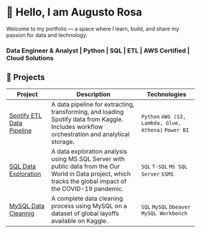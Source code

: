 # 👋 Hello, I am Augusto Rosa  
Welcome to my portfolio — a space where I learn, build, and share my passion for data and technology.  
### Data Engineer & Analyst | Python | SQL | ETL | AWS Certified | Cloud Solutions

## 🚀 Projects 

| Project | Description | Technologies |
|---------|-------------|--------------|
| [Spotify ETL Data Pipeline](https://github.com/augusto-rosa/spotify-data-pipeline) | A data pipeline for extracting, transforming, and loading Spotify data from Kaggle. Includes workflow orchestration and analytical storage. | `Python` `AWS (S3, Lambda, Glue, Athena)` `Power BI` |
| [SQL Data Exploration](https://github.com/augusto-rosa/SQL-Data-Exploration) | A data exploration analysis using MS SQL Server with public data from the Our World in Data project, which tracks the global impact of the COVID-19 pandemic. | `SQL` `T-SQL` `MS SQL Server` `SSMS` |
| [MySQL Data Cleannig](https://github.com/augusto-rosa/mysql-data-cleaning) | A complete data cleaning process using MySQL on a dataset of global layoffs available on Kaggle. | `SQL` `MySQL` `Dbeaver` `MySQL Workbench` |
